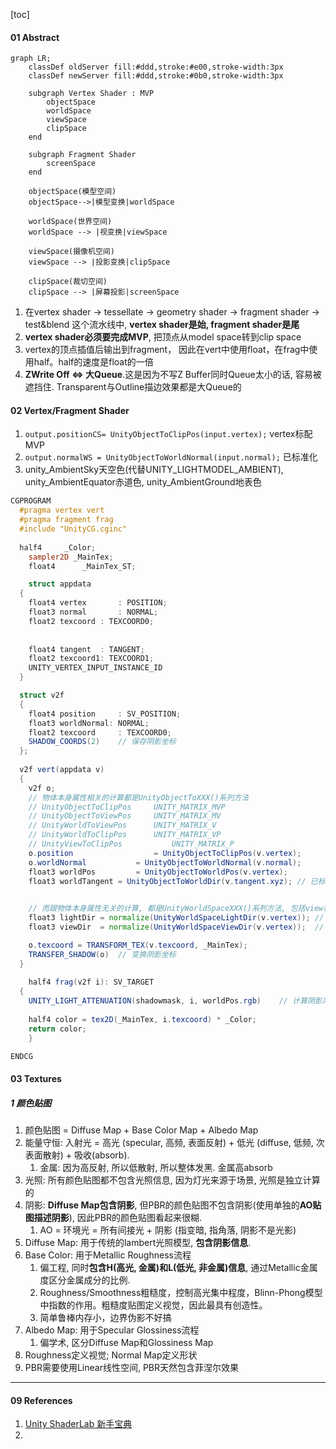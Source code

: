 [toc]

#### 01 Abstract

```mermaid
graph LR;
    classDef oldServer fill:#ddd,stroke:#e00,stroke-width:3px
    classDef newServer fill:#ddd,stroke:#0b0,stroke-width:3px

    subgraph Vertex Shader : MVP
    	objectSpace
    	worldSpace
    	viewSpace
    	clipSpace
    end
    
    subgraph Fragment Shader
    	screenSpace
    end
    
    objectSpace(模型空间)
    objectSpace-->|模型变换|worldSpace
    
    worldSpace(世界空间)
    worldSpace --> |视变换|viewSpace
    
    viewSpace(摄像机空间)
    viewSpace --> |投影变换|clipSpace
    
    clipSpace(裁切空间)
    clipSpace --> |屏幕投影|screenSpace

```

1. 在vertex shader -> tessellate -> geometry shader -> fragment shader -> test&blend 这个流水线中, **vertex shader是始, fragment shader是尾**
2. **vertex shader必须要完成MVP**, 把顶点从model space转到clip space
2. vertex的顶点插值后输出到fragment， 因此在vert中使用float，在frag中使用half。half的速度是float的一倍
2. **ZWrite Off ⇔ 大Queue**.这是因为不写Z Buffer同时Queue太小的话, 容易被遮挡住. Transparent与Outline描边效果都是大Queue的



#### 02 Vertex/Fragment Shader

1. `output.positionCS= UnityObjectToClipPos(input.vertex);` vertex标配MVP
2. `output.normalWS = UnityObjectToWorldNormal(input.normal);` 已标准化
3. unity_AmbientSky天空色(代替UNITY_LIGHTMODEL_AMBIENT), unity_AmbientEquator赤道色, unity_AmbientGround地表色



```glsl
CGPROGRAM
  #pragma vertex vert
  #pragma fragment frag
  #include "UnityCG.cginc"
  
  half4		_Color;
	sampler2D _MainTex;
	float4		_MainTex_ST;

	struct appdata
  {
    float4 vertex		: POSITION;
    float3 normal		: NORMAL;
    float2 texcoord	: TEXCOORD0;
    
    
    float4 tangent	: TANGENT;
    float2 texcoord1: TEXCOORD1;
    UNITY_VERTEX_INPUT_INSTANCE_ID
  }

  struct v2f
  {
    float4 position		: SV_POSITION;
    float3 worldNormal: NORMAL;
    float2 texcoord		: TEXCOORD0;
    SHADOW_COORDS(2)	// 保存阴影坐标
  };
  
  v2f vert(appdata v) 
  {
    v2f o;
    // 物体本身属性相关的计算都是UnityObjectToXXX()系列方法
    // UnityObjectToClipPos		UNITY_MATRIX_MVP
    // UnityObjectToViewPos		UNITY_MATRIX_MV
    // UnityWorldToViewPos		UNITY_MATRIX_V
    // UnityWorldToClipPos		UNITY_MATRIX_VP
    // UnityViewToClipPos			UNITY_MATRIX_P
    o.position					= UnityObjectToClipPos(v.vertex); 			// position = mul(UNITY_MATRIX_MVP, v.vertex);
    o.worldNormal 			= UnityObjectToWorldNormal(v.normal);		// 已标准化
    float3 worldPos 		= UnityObjectToWorldPos(v.vertex);			// worldPos = mul(unity_ObjectToWorld, v.vertex)
    float3 worldTangent = UnityObjectToWorldDir(v.tangent.xyz);	// 已标准化

    
    // 而跟物体本身属性无关的计算, 都是UnityWorldSpaceXXX()系列方法, 包括view和light, 简称:眼光
    float3 lightDir	= normalize(UnityWorldSpaceLightDir(v.vertex));	// 未标准化
   	float3 viewDir	= normalize(UnityWorldSpaceViewDir(v.vertex));	// 未标准化 viewDir=worldPos.xyz - _WorldSpaceCameraPos;

    o.texcoord = TRANSFORM_TEX(v.texcoord, _MainTex);
    TRANSFER_SHADOW(o)	// 变换阴影坐标
  }
  
	half4 frag(v2f i): SV_TARGET
  {
  	UNITY_LIGHT_ATTENUATION(shadowmask, i, worldPos.rgb)	// 计算阴影系数
  
  	half4 color = tex2D(_MainTex, i.texcoord) * _Color;
  	return color;
	}

ENDCG
```



#### 03 Textures

##### 1 颜色贴图

1. 颜色贴图 = Diffuse Map + Base Color Map + Albedo Map
2. 能量守恒: 入射光 = 高光 (specular, 高频, 表面反射) + 低光 (diffuse, 低频, 次表面散射) + 吸收(absorb). 
   1. 金属: 因为高反射, 所以低散射, 所以整体发黑. 金属高absorb
3. 光照: 所有颜色贴图都不包含光照信息, 因为灯光来源于场景, 光照是独立计算的
4. 阴影: **Diffuse Map包含阴影**, 但PBR的颜色贴图不包含阴影(使用单独的**AO贴图描述阴影**), 因此PBR的颜色贴图看起来很糊.
   1. AO = 环境光 = 所有间接光 + 阴影 (指变暗, 指角落, 阴影不是光影)
5. Diffuse Map: 用于传统的lambert光照模型, **包含阴影信息**. 
6. Base Color: 用于Metallic Roughness流程
   1. 偏工程, 同时**包含H(高光, 金属)和L(低光, 非金属)信息**, 通过Metallic金属度区分金属成分的比例. 
   2. Roughness/Smoothness粗糙度，控制高光集中程度，Blinn-Phong模型中指数的作用。粗糙度贴图定义视觉，因此最具有创造性。
   3. 简单鲁棒内存小，边界伪影不好搞
7. Albedo Map: 用于Specular Glossiness流程
   1. 偏学术, 区分Diffuse Map和Glossiness Map
8. Roughness定义视觉; Normal Map定义形状
9. PBR需要使用Linear线性空间, PBR天然包含菲涅尔效果









----

#### 09 References

1. [Unity ShaderLab 新手宝典](https://github.com/FaithTong/UnityShaderLabTutorial)
2. 